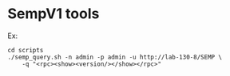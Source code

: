 # SempV1 tools

Ex: 

```
cd scripts
./semp_query.sh -n admin -p admin -u http://lab-130-8/SEMP \
    -q "<rpc><show><version/></show></rpc>"
```